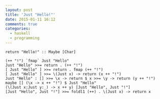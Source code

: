 ```yaml
---
layout: post
title: 'Just "Hello!"'
date: 2015-01-11 16:12
comments: true
categories:
  - haskell
  - programming
---
```

    return "Hello!" :: Maybe [Char]

    (++ "!") `fmap` Just "Hello"
    Just "Hello" >>= return . (++ "!")
    [ Just "Hello" ] >>= return . fmap (++ "!")
    [ Just "Hello" ] >>= \(Just x) -> return (x ++ "!")
    Just "Hello" : [] >>= \x -> return $ x >>= \y -> return (y ++ "!")
    maybe [] (\x -> x ++ "!") $ Just "Hello"
    (\(Just x:Just y:_) -> x ++ y) [Just "Hello", Just "!"]
    [Just "Hello", Just "!"] >>= foldl1 (++) . \(Just x) -> return x
